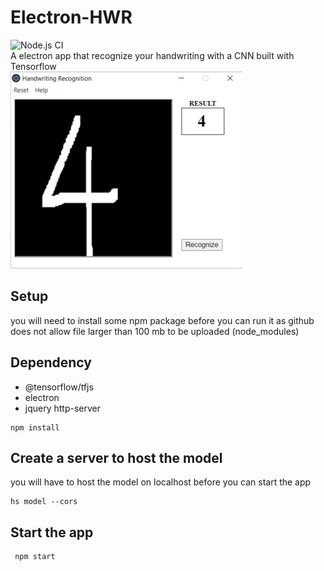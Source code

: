 # Electron-HWR
![Node.js CI](https://github.com/FortyIX/Electron-HWR/workflows/Node.js%20CI/badge.svg?branch=master)
</br>
A electron app that recognize your handwriting with a CNN built with Tensorflow</br>
![GitHub Logo](/assets/screenshot.png)



## Setup 
you will need to install some npm package before you can run it as github does not allow file larger than 100 mb to be uploaded (node_modules)

## Dependency
- @tensorflow/tfjs
- electron
- jquery http-server
```
npm install

```

## Create a server to host the model 
you will have to host the model on localhost before you can start the app 
```
hs model --cors
```

## Start the app 
```
 npm start

```
